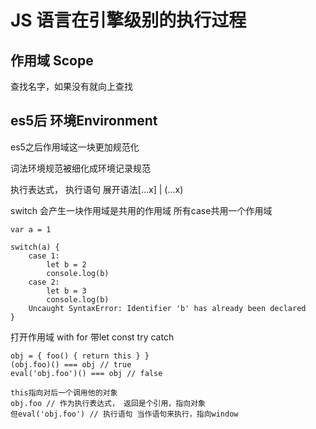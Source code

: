 # JS 语言在引擎级别的执行过程

## 作用域 Scope
查找名字，如果没有就向上查找

## es5后 环境Environment

es5之后作用域这一块更加规范化

词法环境规范被细化成环境记录规范

执行表达式，
执行语句
展开语法[...x] | (...x)

switch 会产生一块作用域是共用的作用域
所有case共用一个作用域
```
var a = 1

switch(a) {
    case 1:
        let b = 2
        console.log(b)
    case 2:
        let b = 3
        console.log(b)
    Uncaught SyntaxError: Identifier 'b' has already been declared   
}
```

打开作用域
with
for 带let const
try catch

```
obj = { foo() { return this } }
(obj.foo)() === obj // true
eval('obj.foo')() === obj // false

this指向对后一个调用他的对象
obj.foo // 作为执行表达式， 返回是个引用，指向对象
但eval('obj.foo') // 执行语句 当作语句来执行，指向window
```